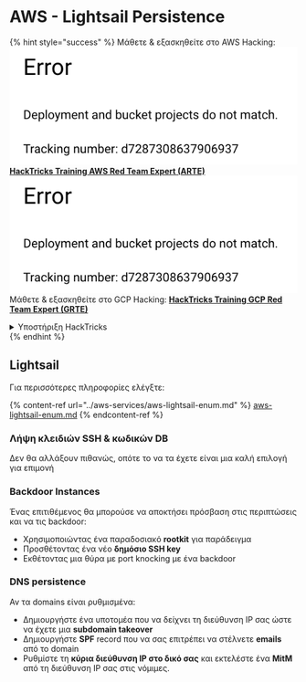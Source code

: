# AWS - Lightsail Persistence

{% hint style="success" %}
Μάθετε & εξασκηθείτε στο AWS Hacking:<img src="../../../.gitbook/assets/image (1) (1).png" alt="" data-size="line">[**HackTricks Training AWS Red Team Expert (ARTE)**](https://training.hacktricks.xyz/courses/arte)<img src="../../../.gitbook/assets/image (1) (1).png" alt="" data-size="line">\
Μάθετε & εξασκηθείτε στο GCP Hacking: <img src="../../../.gitbook/assets/image (2).png" alt="" data-size="line">[**HackTricks Training GCP Red Team Expert (GRTE)**<img src="../../../.gitbook/assets/image (2).png" alt="" data-size="line">](https://training.hacktricks.xyz/courses/grte)

<details>

<summary>Υποστήριξη HackTricks</summary>

* Ελέγξτε τα [**σχέδια συνδρομής**](https://github.com/sponsors/carlospolop)!
* **Εγγραφείτε στην** 💬 [**ομάδα Discord**](https://discord.gg/hRep4RUj7f) ή στην [**ομάδα telegram**](https://t.me/peass) ή **ακολουθήστε** μας στο **Twitter** 🐦 [**@hacktricks\_live**](https://twitter.com/hacktricks\_live)**.**
* **Μοιραστείτε κόλπα hacking υποβάλλοντας PRs στα** [**HackTricks**](https://github.com/carlospolop/hacktricks) και [**HackTricks Cloud**](https://github.com/carlospolop/hacktricks-cloud) github repos.

</details>
{% endhint %}

## Lightsail

Για περισσότερες πληροφορίες ελέγξτε:

{% content-ref url="../aws-services/aws-lightsail-enum.md" %}
[aws-lightsail-enum.md](../aws-services/aws-lightsail-enum.md)
{% endcontent-ref %}

### Λήψη κλειδιών SSH & κωδικών DB

Δεν θα αλλάξουν πιθανώς, οπότε το να τα έχετε είναι μια καλή επιλογή για επιμονή

### Backdoor Instances

Ένας επιτιθέμενος θα μπορούσε να αποκτήσει πρόσβαση στις περιπτώσεις και να τις backdoor:

* Χρησιμοποιώντας ένα παραδοσιακό **rootkit** για παράδειγμα
* Προσθέτοντας ένα νέο **δημόσιο SSH key**
* Εκθέτοντας μια θύρα με port knocking με ένα backdoor

### DNS persistence

Αν τα domains είναι ρυθμισμένα:

* Δημιουργήστε ένα υποτομέα που να δείχνει τη διεύθυνση IP σας ώστε να έχετε μια **subdomain takeover**
* Δημιουργήστε **SPF** record που να σας επιτρέπει να στέλνετε **emails** από το domain
* Ρυθμίστε τη **κύρια διεύθυνση IP στο δικό σας** και εκτελέστε ένα **MitM** από τη διεύθυνση IP σας στις νόμιμες.
